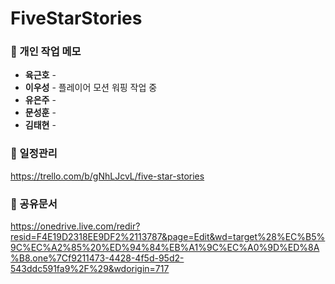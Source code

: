 # FiveStarStories

### 📝 개인 작업 메모
* __육근호__ -
* __이우성__ - 플레이어 모션 워핑 작업 중
* __유은주__ -
* __문성훈__ - 
* __김태현__ - 

### 📝 일정관리 
https://trello.com/b/gNhLJcvL/five-star-stories

### 📝 공유문서
https://onedrive.live.com/redir?resid=F4E19D2318EE9DF2%2113787&page=Edit&wd=target%28%EC%B5%9C%EC%A2%85%20%ED%94%84%EB%A1%9C%EC%A0%9D%ED%8A%B8.one%7Cf9211473-4428-4f5d-95d2-543ddc591fa9%2F%29&wdorigin=717
